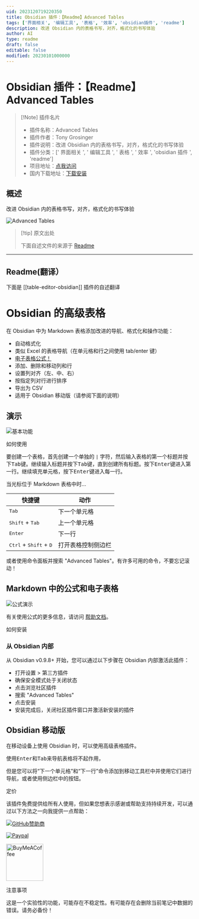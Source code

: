 ```yaml
---
uid: 2023120719220350
title: Obsidian 插件：【Readme】Advanced Tables
tags: ['界面相关', '编辑工具', '表格', '效率', 'obsidian插件', 'readme']
description: 改进 Obsidian 内的表格书写，对齐，格式化的书写体验
author: AI
type: readme
draft: false
editable: false
modified: 20230101000000
---
```


# Obsidian 插件：【Readme】Advanced Tables

> [!Note] 插件名片
> - 插件名称：Advanced Tables
> - 插件作者：Tony Grosinger
> - 插件说明：改进 Obsidian 内的表格书写，对齐，格式化的书写体验
> - 插件分类：[' 界面相关 ', ' 编辑工具 ', ' 表格 ', ' 效率 ', 'obsidian 插件 ', 'readme']
> - 项目地址：[点我访问](https://github.com/tgrosinger/advanced-tables-obsidian)
> - 国内下载地址：[下载安装](https://pkmer.cn/products/plugin/pluginMarket/?table-editor-obsidian)

## 概述

改进 Obsidian 内的表格书写，对齐，格式化的书写体验

![Advanced Tables](https://cdn.pkmer.cn/covers/table-editor-obsidian.gif)

> [!tip] 原文出处
>
>下面自述文件的来源于 [Readme](https://ghproxy.net/https://raw.githubusercontent.com/tgrosinger/advanced-tables-obsidian/main/README.md)
>

---

## Readme(翻译）

下面是 [[table-editor-obsidian]] 插件的自述翻译

# Obsidian 的高级表格

在 Obsidian 中为 Markdown 表格添加改进的导航、格式化和操作功能：

- 自动格式化
- 类似 Excel 的表格导航（在单元格和行之间使用 tab/enter 键）
- [电子表格公式！](https://github.com/tgrosinger/advanced-tables-obsidian/blob/main/docs/help.md#using-formulas-in-markdown-tables)
- 添加、删除和移动列和行
- 设置列对齐（左、中、右）
- 按指定列对行进行排序
- 导出为 CSV
- 适用于 Obsidian 移动版（请参阅下面的说明）

## 演示

![基本功能](https://cdn.pkmer.cn/covers/table-editor-obsidian_1_0.gif)

如何使用

要创建一个表格，首先创建一个单独的 `|` 字符，然后输入表格的第一个标题并按下<kbd>Tab</kbd>键。继续输入标题并按下<kbd>Tab</kbd>键，直到创建所有标题。按下<kbd>Enter</kbd>键进入第一行。继续填充单元格，按下<kbd>Enter</kbd>键进入每一行。

当光标位于 Markdown 表格中时...

| 快捷键                                             | 动作                         |
| ------------------------------------------------- | --------------------------- |
| <kbd>Tab</kbd>                                    | 下一个单元格                 |
| <kbd>Shift</kbd> + <kbd>Tab</kbd>                 | 上一个单元格                 |
| <kbd>Enter</kbd>                                  | 下一行                       |
| <kbd>Ctrl</kbd> + <kbd>Shift</kbd> + <kbd>D</kbd> | 打开表格控制侧边栏           |

或者使用命令面板并搜索 "Advanced Tables"。有许多可用的命令，不要忘记滚动！

## Markdown 中的公式和电子表格

![公式演示](https://cdn.pkmer.cn/covers/table-editor-obsidian_1_1.gif)

有关使用公式的更多信息，请访问 [帮助文档](https://github.com/tgrosinger/advanced-tables-obsidian/blob/main/docs/help.md)。

如何安装

### 从 Obsidian 内部

从 Obsidian v0.9.8+ 开始，您可以通过以下步骤在 Obsidian 内部激活此插件：

- 打开设置 > 第三方插件
- 确保安全模式处于关闭状态
- 点击浏览社区插件
- 搜索 "Advanced Tables"
- 点击安装
- 安装完成后，关闭社区插件窗口并激活新安装的插件

## Obsidian 移动版

在移动设备上使用 Obsidian 时，可以使用高级表格插件。

使用<kbd>Enter</kbd>和<kbd>Tab</kbd>来导航表格将不起作用，

但是您可以将“下一个单元格”和“下一行”命令添加到移动工具栏中并使用它们进行导航，或者使用侧边栏中的按钮。

定价

该插件免费提供给所有人使用，但如果您想表示感谢或帮助支持持续开发，可以通过以下方法之一向我提供一点帮助：

[![GitHub赞助商](https://img.shields.io/github/sponsors/tgrosinger?style=social)](https://github.com/sponsors/tgrosinger)

[![Paypal](https://img.shields.io/badge/paypal-tgrosinger-yellow?style=social&logo=paypal)](https://paypal.me/tgrosinger)

[<img src="https://cdn.buymeacoffee.com/buttons/v2/default-yellow.png" alt="BuyMeACoffee" width="100">](https://www.buymeacoffee.com/tgrosinger)

注意事项

这是一个实验性的功能，可能存在不稳定性。有可能存在会删除当前笔记中数据的错误。请务必备份！
